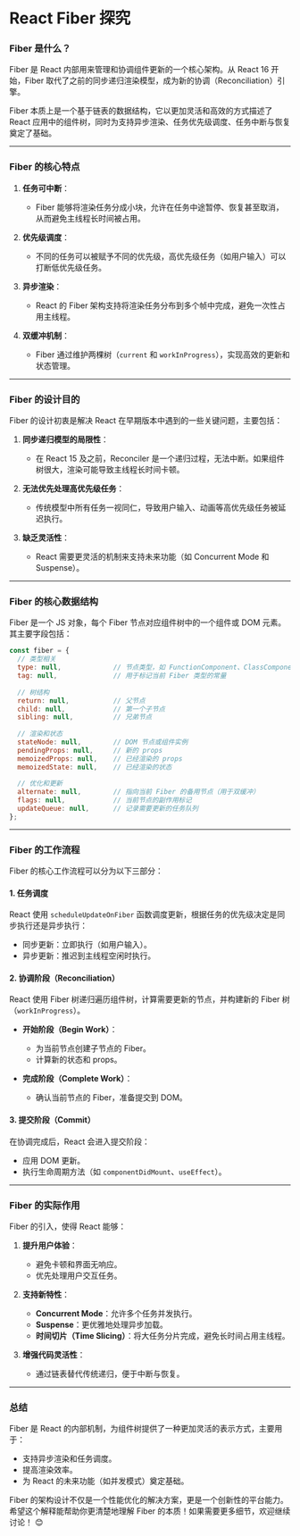 # React Fiber 探究

### **Fiber 是什么？**

Fiber 是 React 内部用来管理和协调组件更新的一个核心架构。从 React 16 开始，Fiber 取代了之前的同步递归渲染模型，成为新的协调（Reconciliation）引擎。

Fiber 本质上是一个基于链表的数据结构，它以更加灵活和高效的方式描述了 React 应用中的组件树，同时为支持异步渲染、任务优先级调度、任务中断与恢复奠定了基础。

---

### **Fiber 的核心特点**
1. **任务可中断**：
   - Fiber 能够将渲染任务分成小块，允许在任务中途暂停、恢复甚至取消，从而避免主线程长时间被占用。

2. **优先级调度**：
   - 不同的任务可以被赋予不同的优先级，高优先级任务（如用户输入）可以打断低优先级任务。

3. **异步渲染**：
   - React 的 Fiber 架构支持将渲染任务分布到多个帧中完成，避免一次性占用主线程。

4. **双缓冲机制**：
   - Fiber 通过维护两棵树（`current` 和 `workInProgress`），实现高效的更新和状态管理。

---

### **Fiber 的设计目的**
Fiber 的设计初衷是解决 React 在早期版本中遇到的一些关键问题，主要包括：

1. **同步递归模型的局限性**：
   - 在 React 15 及之前，Reconciler 是一个递归过程，无法中断。如果组件树很大，渲染可能导致主线程长时间卡顿。

2. **无法优先处理高优先级任务**：
   - 传统模型中所有任务一视同仁，导致用户输入、动画等高优先级任务被延迟执行。

3. **缺乏灵活性**：
   - React 需要更灵活的机制来支持未来功能（如 Concurrent Mode 和 Suspense）。

---
### **Fiber 的核心数据结构**
Fiber 是一个 JS 对象，每个 Fiber 节点对应组件树中的一个组件或 DOM 元素。其主要字段包括：

```javascript
const fiber = {
  // 类型相关
  type: null,             // 节点类型，如 FunctionComponent、ClassComponent、HostComponent 等
  tag: null,              // 用于标记当前 Fiber 类型的常量
  
  // 树结构
  return: null,           // 父节点
  child: null,            // 第一个子节点
  sibling: null,          // 兄弟节点
  
  // 渲染和状态
  stateNode: null,        // DOM 节点或组件实例
  pendingProps: null,     // 新的 props
  memoizedProps: null,    // 已经渲染的 props
  memoizedState: null,    // 已经渲染的状态
  
  // 优化和更新
  alternate: null,        // 指向当前 Fiber 的备用节点（用于双缓冲）
  flags: null,            // 当前节点的副作用标记
  updateQueue: null,      // 记录需要更新的任务队列
};
```

---

### **Fiber 的工作流程**
Fiber 的核心工作流程可以分为以下三部分：

#### 1. **任务调度**
React 使用 `scheduleUpdateOnFiber` 函数调度更新，根据任务的优先级决定是同步执行还是异步执行：
- 同步更新：立即执行（如用户输入）。
- 异步更新：推迟到主线程空闲时执行。

#### 2. **协调阶段（Reconciliation）**
React 使用 Fiber 树递归遍历组件树，计算需要更新的节点，并构建新的 Fiber 树（`workInProgress`）。

- **开始阶段（Begin Work）**：
  - 为当前节点创建子节点的 Fiber。
  - 计算新的状态和 props。

- **完成阶段（Complete Work）**：
  - 确认当前节点的 Fiber，准备提交到 DOM。

#### 3. **提交阶段（Commit）**
在协调完成后，React 会进入提交阶段：
- 应用 DOM 更新。
- 执行生命周期方法（如 `componentDidMount`、`useEffect`）。

---

### **Fiber 的实际作用**
Fiber 的引入，使得 React 能够：
1. **提升用户体验**：
   - 避免卡顿和界面无响应。
   - 优先处理用户交互任务。

2. **支持新特性**：
   - **Concurrent Mode**：允许多个任务并发执行。
   - **Suspense**：更优雅地处理异步加载。
   - **时间切片（Time Slicing）**：将大任务分片完成，避免长时间占用主线程。

3. **增强代码灵活性**：
   - 通过链表替代传统递归，便于中断与恢复。

---

### **总结**
Fiber 是 React 的内部机制，为组件树提供了一种更加灵活的表示方式，主要用于：
- 支持异步渲染和任务调度。
- 提高渲染效率。
- 为 React 的未来功能（如并发模式）奠定基础。

Fiber 的架构设计不仅是一个性能优化的解决方案，更是一个创新性的平台能力。希望这个解释能帮助你更清楚地理解 Fiber 的本质！如果需要更多细节，欢迎继续讨论！ 😊